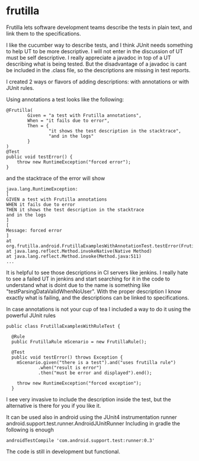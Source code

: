 # frutilla
Frutilla lets software development teams describe the tests in plain text, and link them to the specifications.

I like the cucumber way to describe tests, and I think JUnit needs something to help UT to be more descriptive.
I will not enter in the discussion of UT must be self descriptive. I really appreciate a javadoc in top of a UT describing what is being tested.
But the disadvantage of a javadoc is cant be included in the .class file, so the descriptions are missing in test reports.

I created 2 ways or flavors of adding descriptions: with annotations or with JUnit rules.

Using annotations a test looks like the following:

    @Frutilla(
            Given = "a test with Frutilla annotations",
            When = "it fails due to error",
            Then = {
                    "it shows the test description in the stacktrace",
                    "and in the logs"
            }
    )
    @Test
    public void testError() {
        throw new RuntimeException("forced error");
    }

and the stacktrace of the error will show

    java.lang.RuntimeException:
    [
    GIVEN a test with Frutilla annotations
    WHEN it fails due to error
    THEN it shows the test description in the stacktrace
    and in the logs
    ]
    [
    Message: forced error
    ]
    at org.frutilla.android.FrutillaExamplesWithAnnotationTest.testError(FrutillaExamplesWithAnnotationTest.java:38)
    at java.lang.reflect.Method.invokeNative(Native Method)
    at java.lang.reflect.Method.invoke(Method.java:511)
    ...
  
It is helpful to see those descriptions in CI servers like jenkins. I really hate to see a failed UT in jenkins and start searching for it in the code to understand what is doint due to the name is something like "testParsingDataValidWhenNoUser".
With the proper description I know exactly what is failing, and the descriptions can be linked to specifications.

In case annotations is not your cup of tea I included a way to do it using the powerful JUnit rules

    public class FrutillaExamplesWithRuleTest {

      @Rule
      public FrutillaRule mScenario = new FrutillaRule();
      
      @Test
      public void testError() throws Exception {
        mScenario.given("there is a test").and("uses frutilla rule")
                .when("result is error")
                .then("must be error and displayed").end();

        throw new RuntimeException("forced exception");
      }

I see very invasive to include the description inside the test, but the alternative is there for you if you like it.

It can be used also in android using the JUnit4 instrumentation runner android.support.test.runner.AndroidJUnitRunner
Including in gradle the following is enough

    androidTestCompile 'com.android.support.test:runner:0.3'
    
The code is still in development but functional.
